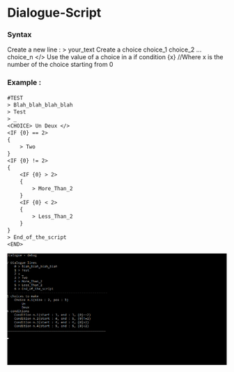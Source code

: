 # Dialogue-Script

### Syntax 
Create a new line :
	> your_text
Create a choice 
	<CHOICE> choice_1 choice_2 ... choice_n </>
Use the value of a choice in a if condition 
	{x} //Where x is the number of the choice starting from 0


### Example :

	#TEST
	> Blah_blah_blah_blah
	> Test
	> _
	<CHOICE> Un Deux </>
	<IF {0} == 2>
	{
		> Two
	}
	<IF {0} != 2>
	{
		<IF {0} > 2>
		{
			> More_Than_2
		}
		<IF {0} < 2>
		{
			> Less_Than_2
		}
	}
	> End_of_the_script
	<END>
	
![alt text][Demo]

[Demo]: Gif35.gif "Logo Title Text 2"

